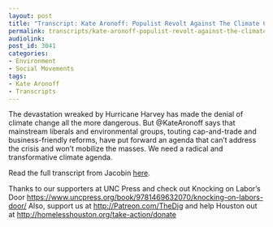 ```yaml
---
layout: post
title: "Transcript: Kate Aronoff: Populist Revolt Against The Climate Crisis"
permalink: transcripts/kate-aronoff-populist-revolt-against-the-climate-crisis
audiolink: 
post_id: 3041
categories:
- Environment
- Social Movements
tags:
- Kate Aronoff
- Transcripts
---
```


The devastation wreaked by Hurricane Harvey has made the denial of climate change all the more dangerous. But @KateAronoff says that mainstream liberals and environmental groups, touting cap-and-trade and business-friendly reforms, have put forward an agenda that can’t address the crisis and won’t mobilize the masses. We need a radical and transformative climate agenda.

Read the full transcript from Jacobin 
[here](https://jacobinmag.com/2017/09/hurricane-harvey-irma-global-warming-the-dig).

Thanks to our supporters at UNC Press and check out Knocking on Labor’s Door https://www.uncpress.org/book/9781469632070/knocking-on-labors-door/ Also, support us at http://Patreon.com/TheDig and help Houston out at http://homelesshouston.org/take-action/donate